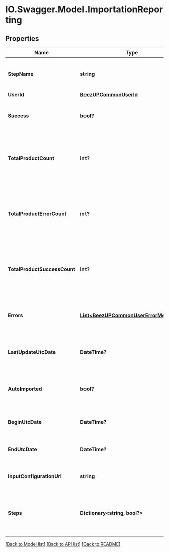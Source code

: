# IO.Swagger.Model.ImportationReporting
## Properties

Name | Type | Description | Notes
------------ | ------------- | ------------- | -------------
**StepName** | **string** | The last step name of the importation process | [optional] 
**UserId** | [**BeezUPCommonUserId**](BeezUPCommonUserId.md) |  | [optional] 
**Success** | **bool?** | Indicate if the importation succeed or not. | [optional] 
**TotalProductCount** | **int?** | Indicate the total product count detected in the catalog during the importation. | [optional] 
**TotalProductErrorCount** | **int?** | Indicate the total product count in error detected in the catalog during the importation. | [optional] 
**TotalProductSuccessCount** | **int?** | Indicate the total product count in success in the catalog during the importation. | [optional] 
**Errors** | [**List&lt;BeezUPCommonUserErrorMessage&gt;**](BeezUPCommonUserErrorMessage.md) | Indicate the error message list related to this importation. | [optional] 
**LastUpdateUtcDate** | **DateTime?** | Indicate the last update UTC date of the reporting. | 
**AutoImported** | **bool?** | Indicate if this importation is an auto import or not. | [optional] 
**BeginUtcDate** | **DateTime?** | Indicate the begin UTC date of this importation. | 
**EndUtcDate** | **DateTime?** | Indicate the end UTC date of this importation. | [optional] 
**InputConfigurationUrl** | **string** | Indicate the input url of this importation. | [optional] 
**Steps** | **Dictionary&lt;string, bool?&gt;** | Indicate the steps that have been passed during the importation process | 

[[Back to Model list]](../README.md#documentation-for-models) [[Back to API list]](../README.md#documentation-for-api-endpoints) [[Back to README]](../README.md)

